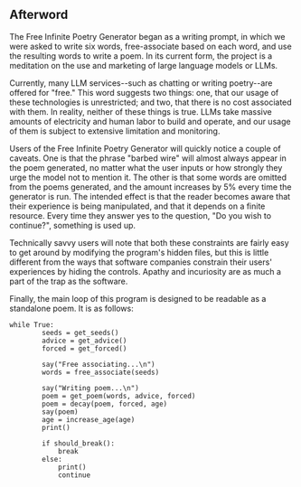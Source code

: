 ## Afterword

The Free Infinite Poetry Generator began as a writing prompt, in which we were asked to write six words, free-associate based on each word, and use the resulting words to write a poem. In its current form, the project is a meditation on the use and marketing of large language models or LLMs.

Currently, many LLM services--such as chatting or writing poetry--are offered for "free." This word suggests two things: one, that our usage of these technologies is unrestricted; and two, that there is no cost associated with them. In reality, neither of these things is true. LLMs take massive amounts of electricity and human labor to build and operate, and our usage of them is subject to extensive limitation and monitoring.

Users of the Free Infinite Poetry Generator will quickly notice a couple of caveats. One is that the phrase "barbed wire" will almost always appear in the poem generated, no matter what the user inputs or how strongly they urge the model not to mention it. The other is that some words are omitted from the poems generated, and the amount increases by 5% every time the generator is run. The intended effect is that the reader becomes aware that their experience is being manipulated, and that it depends on a finite resource. Every time they answer yes to the question, "Do you wish to continue?", something is used up.

Technically savvy users will note that both these constraints are fairly easy to get around by modifying the program's hidden files, but this is little different from the ways that software companies constrain their users' experiences by hiding the controls. Apathy and incuriosity are as much a part of the trap as the software.

Finally, the main loop of this program is designed to be readable as a standalone poem. It is as follows:

```
while True:
        seeds = get_seeds()
        advice = get_advice()
        forced = get_forced()
        
        say("Free associating...\n")
        words = free_associate(seeds)

        say("Writing poem...\n")
        poem = get_poem(words, advice, forced)
        poem = decay(poem, forced, age)
        say(poem)
        age = increase_age(age)
        print()

        if should_break():
            break
        else:
            print()
            continue
```
